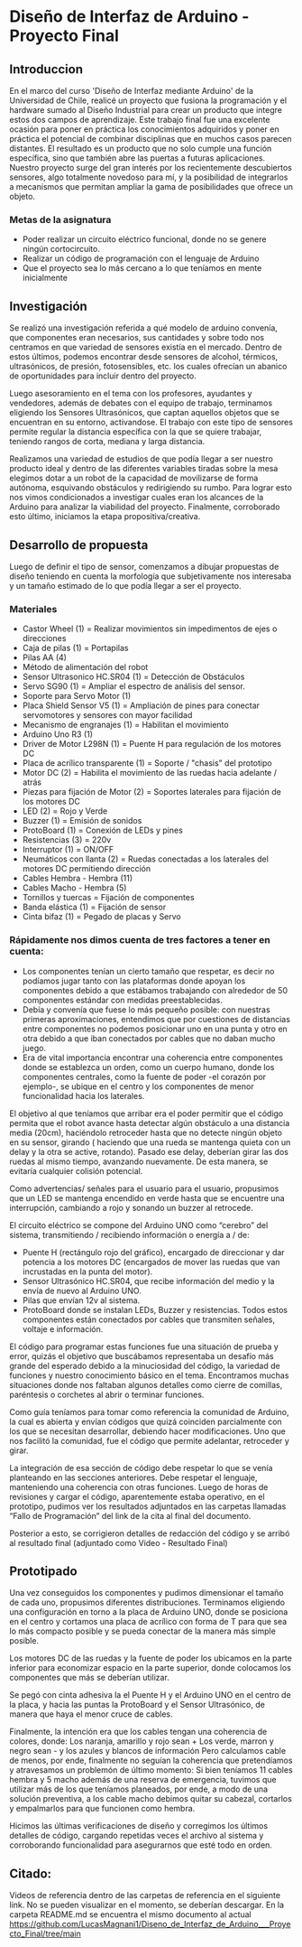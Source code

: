 # Diseño de Interfaz de Arduino  -  Proyecto Final

## Introduccion
En el marco del curso 'Diseño de Interfaz mediante Arduino' de la Universidad de Chile, realicé un proyecto que fusiona la programación y el hardware sumado al Diseño Industrial para crear un producto que integre estos dos campos de aprendizaje. Este trabajo final fue una excelente ocasión para poner en práctica los conocimientos adquiridos y poner en práctica el potencial de combinar disciplinas que en muchos casos parecen distantes. El resultado es un producto que no solo cumple una función específica, sino que también abre las puertas a futuras aplicaciones.
Nuestro proyecto surge del gran interés por los recientemente descubiertos sensores, algo totalmente novedoso para mí, y la posibilidad de integrarlos a mecanismos que permitan ampliar la gama de posibilidades que ofrece un objeto.


### Metas de la asignatura

- Poder realizar un circuito eléctrico funcional, donde no se genere ningún cortocircuito.
- Realizar un código de programación con el lenguaje de Arduino 
- Que el proyecto sea lo más cercano a lo que teníamos en mente inicialmente

## Investigación
Se realizó una investigación referida a qué modelo de arduino convenía, que componentes eran necesarios, sus cantidades y sobre todo nos centramos en que variedad de sensores existía en el mercado. 
Dentro de estos últimos, podemos encontrar desde sensores de alcohol, térmicos, ultrasónicos, de presión, fotosensibles, etc. los cuales ofrecían un abanico de oportunidades para incluir dentro del proyecto.

Luego asesoramiento en el tema con los profesores, ayudantes y vendedores, además de debates con el equipo de trabajo, terminamos eligiendo los Sensores Ultrasónicos, que captan aquellos objetos que se encuentran en su entorno, activandose. El trabajo con este tipo de sensores permite regular la distancia específica con la que se quiere trabajar, teniendo rangos de corta, mediana y larga distancia.

Realizamos una variedad de estudios de que podía llegar a ser nuestro producto ideal y dentro de las diferentes variables tiradas sobre la mesa elegimos dotar a un robot de la capacidad de movilizarse de forma autónoma, esquivando obstáculos y redirigiendo su rumbo. Para lograr esto nos vimos condicionados a investigar cuales eran los alcances de la Arduino para analizar la viabilidad del proyecto.
Finalmente, corroborado esto último, iniciamos la etapa propositiva/creativa.

## Desarrollo de propuesta

Luego de definir el tipo de sensor, comenzamos a dibujar propuestas de diseño teniendo en cuenta la morfología que subjetivamente nos interesaba y un tamaño estimado de lo que podía llegar a ser el proyecto. 

### Materiales
- Castor Wheel (1) = Realizar movimientos sin impedimentos de ejes o direcciones
- Caja de pilas (1) = Portapilas
- Pilas AA (4)
- Método de alimentación del robot
- Sensor Ultrasonico HC.SR04 (1) = Detección de Obstáculos
- Servo SG90 (1) = Ampliar el espectro de análisis del sensor.
- Soporte para Servo Motor (1)
- Placa Shield Sensor V5 (1) = Ampliación de pines para conectar servomotores y sensores con mayor facilidad
- Mecanismo de engranajes (1) = Habilitan el movimiento
- Arduino Uno R3 (1)
- Driver de Motor L298N (1) = Puente H para regulación de los motores DC
- Placa de acrílico transparente (1) = Soporte / "chasis" del prototipo
- Motor DC (2) = Habilita el movimiento de las ruedas hacia adelante / atrás
- Piezas para fijación de Motor (2) = Soportes laterales para fijación de los motores DC
- LED (2) = Rojo y Verde
- Buzzer (1) = Emisión de sonidos
- ProtoBoard (1) = Conexión de LEDs y pines
- Resistencias (3) = 220v
- Interruptor (1) = ON/OFF
- Neumáticos con llanta (2) = Ruedas conectadas a los laterales del motores DC permitiendo dirección
- Cables Hembra - Hembra (11)
- Cables Macho - Hembra (5)
- Tornillos y tuercas = Fijación de componentes
- Banda elástica (1) = Fijación de sensor
- Cinta bifaz (1) = Pegado de placas y Servo


### Rápidamente nos dimos cuenta de tres factores a tener en cuenta:

- Los componentes tenían un cierto tamaño que respetar, es decir no podíamos jugar tanto con las plataformas donde apoyan los componentes debido a que estábamos trabajando con alrededor de 50 componentes estándar con medidas preestablecidas.
- Debía y convenía que fuese lo más pequeño posible: con nuestras primeras aproximaciones, entendimos que por cuestiones de distancias entre componentes no podemos posicionar uno en una punta y otro en otra debido a que iban conectados por cables que no daban mucho juego.
- Era de vital importancia encontrar una coherencia entre componentes donde se establezca un orden, como un cuerpo humano, donde los componentes centrales, como la fuente de poder -el corazón por ejemplo-, se ubique en el centro y los componentes de menor funcionalidad hacia los laterales. 

El objetivo al que teníamos que arribar era el poder permitir que el código permita que el robot avance hasta detectar algún obstáculo a una distancia media (20cm), haciéndolo retroceder hasta que no detecte ningún objeto en su sensor, girando ( haciendo que una rueda se mantenga quieta con un delay y la otra se active, rotando). Pasado ese delay, deberían girar las dos ruedas al mismo tiempo, avanzando nuevamente. De esta manera, se evitaría cualquier colisión potencial. 

Como advertencias/ señales para el usuario para el usuario, propusimos que un LED se mantenga encendido en verde hasta que se encuentre una interrupción, cambiando a rojo y sonando un buzzer al retrocede.

El circuito eléctrico  se compone del Arduino UNO como “cerebro” del sistema, transmitiendo / recibiendo información o energía a / de:
- Puente H (rectángulo rojo del gráfico), encargado de direccionar y dar potencia a los motores DC (encargados de mover las ruedas que van incrustadas en la punta del motor).
- Sensor Ultrasónico HC.SR04, que recibe información del medio y la envía de nuevo al Arduino UNO.
- Pilas que envían 12v al sistema.
- ProtoBoard donde se instalan LEDs, Buzzer y resistencias.
Todos estos componentes están conectados por cables que transmiten señales, voltaje e información. 

El código para programar estas funciones fue una situación de prueba y error, quizás el objetivo que buscábamos representaba un desafío más grande del esperado debido a la minuciosidad del código, la variedad de funciones y nuestro conocimiento básico en el tema. Encontramos muchas situaciones donde nos faltaban algunos detalles como cierre de comillas, paréntesis o corchetes al abrir o terminar funciones.

Como guía teníamos para tomar como referencia la comunidad de Arduino, la cual es abierta y envían códigos que quizá coinciden parcialmente con los que se necesitan desarrollar, debiendo hacer modificaciones. Uno que nos facilitó la comunidad, fue el código que permite adelantar, retroceder y girar.

La integración de esa sección de código debe respetar lo que se venía planteando en las secciones anteriores. Debe respetar el lenguaje, manteniendo una coherencia con otras funciones. 
Luego de horas de revisiones y cargar el código, aparentemente estaba operativo,  en el prototipo, pudimos ver los resultados adjuntados en las carpetas llamadas “Fallo de Programación” del link de la cita al final del documento.

Posterior a esto, se corrigieron detalles de redacción del código y se arribó al resultado final (adjuntado como Video - Resultado Final) 




## Prototipado

Una vez conseguidos los componentes y pudimos dimensionar el tamaño de cada uno, propusimos diferentes distribuciones. Terminamos eligiendo una configuración en torno a la placa de Arduino UNO, donde se posiciona en el centro y cortamos una placa de acrílico con forma de T para que sea lo más compacto posible y se pueda conectar de la manera más simple posible.


Los motores DC de las ruedas y la fuente de poder los ubicamos en la parte inferior para economizar espacio en la parte superior, donde colocamos los componentes que más se deberían utilizar. 

Se pegó con cinta adhesiva la el Puente H y el Arduino UNO en el centro de la placa, y hacia las puntas la ProtoBoard y el Sensor Ultrasónico, de manera que haya el menor cruce de cables.

Finalmente, la intención era que los cables tengan una coherencia de colores, donde:
Los naranja, amarillo y rojo sean +
Los verde, marron y negro sean -
y los azules  y blancos de información
Pero calculamos cable de menos, por ende, finalmente no seguían la coherencia que pretendíamos y atravesamos un problemón de último momento: 
Si bien teníamos 11 cables hembra y 5 macho además de una reserva de emergencia, tuvimos que utilizar más de los que teníamos planeados, por ende, a modo de una solución preventiva, a los cable macho debimos quitar su cabezal, cortarlos y empalmarlos  para que funcionen como hembra. 

Hicimos las últimas verificaciones de diseño y corregimos los últimos detalles de código, cargando repetidas veces el archivo al sistema y corroborando funcionalidad para asegurarnos que esté todo en orden.

## Citado:

Videos de referencia dentro de las carpetas de referencia en el siguiente link. 
No se pueden visualizar en el momento, se deberían descargar.
En la carpeta README.md  se encuentra el mismo documento al actual
https://github.com/LucasMagnani1/Diseno_de_Interfaz_de_Arduino___Proyecto_Final/tree/main


